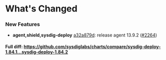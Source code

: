# What's Changed

### New Features
- **agent,shield,sysdig-deploy** [a32a879d](https://github.com/sysdiglabs/charts/commit/a32a879d1122dbc533817035b114bb94395876b1): release agent 13.9.2 ([#2264](https://github.com/sysdiglabs/charts/issues/2264))
#### Full diff: https://github.com/sysdiglabs/charts/compare/sysdig-deploy-1.84.1...sysdig-deploy-1.84.2
